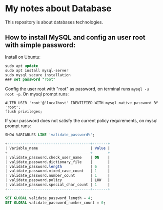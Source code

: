 # My notes about Database

This repository is about databases technologies.

## How to install MySQL and config an user root with simple password:
Install on Ubuntu:
```sql
sudo apt update
sudo apt install mysql-server
sudo mysql_secure_installation
### set password "root"
```

Config the user root with "root" as password, on terminal runs `mysql -u root -p`. On mysql prompt runs:
```mysql
ALTER USER 'root'@'localhost' IDENTIFIED WITH mysql_native_password BY 'root';
flush privileges;
```

If your password does not satisfy the current policy requirements, on mysql prompt runs:
```sql
SHOW VARIABLES LIKE 'validate_password%';

+--------------------------------------+-------+
| Variable_name                        | Value |
+--------------------------------------+-------+
| validate_password.check_user_name    | ON    |
| validate_password.dictionary_file    |       |
| validate_password.length             | 6     |
| validate_password.mixed_case_count   | 1     |
| validate_password.number_count       | 1     |
| validate_password.policy             | LOW   |
| validate_password.special_char_count | 1     |
+--------------------------------------+-------+

SET GLOBAL validate_password_length = 4;
SET GLOBAL validate_password_number_count = 0;
```
